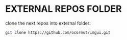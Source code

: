 # EXTERNAL REPOS FOLDER

clone the next repos into external folder:

```bash
git clone https://github.com/ocornut/imgui.git

```